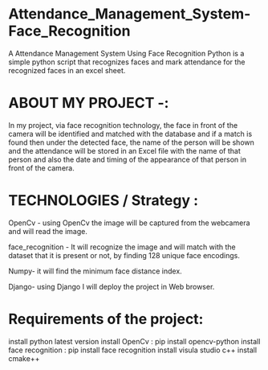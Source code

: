 # Attendance_Management_System-Face_Recognition
A Attendance Management System Using Face Recognition Python is a simple python script that recognizes faces and mark attendance for the recognized faces in an excel sheet.

# ABOUT MY PROJECT -:
In my project, via face recognition technology, the face in front of the camera will be identified and matched with the database and if a match is found then under the detected face, the name of the person will be shown and the attendance will be stored in an Excel file with the name of that person and also the date and timing of the appearance of that person in front of the camera.


# TECHNOLOGIES / Strategy :
OpenCv - using OpenCv the image will be captured from the webcamera and will read the image.

face_recognition - It will recognize the image and will match with the dataset that it is present or not, by finding 128 unique face encodings.

Numpy- it will find the minimum face distance index. 

Django- using Django I will deploy the project in Web browser.


# Requirements of the project:
install python latest version
install OpenCv : pip install opencv-python
install face recognition : pip install face recognition
install visula studio c++
install cmake++
